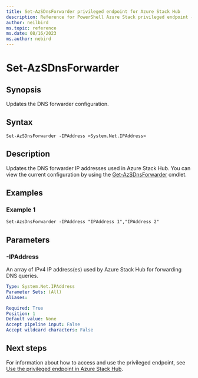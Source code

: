 ```yaml
---
title: Set-AzSDnsForwarder privileged endpoint for Azure Stack Hub
description: Reference for PowerShell Azure Stack privileged endpoint - Set-AzSDnsForwarder
author: neilbird
ms.topic: reference
ms.date: 08/16/2023
ms.author: nebird
---
```


# Set-AzSDnsForwarder

## Synopsis

Updates the DNS forwarder configuration.

## Syntax

```
Set-AzSDnsForwarder -IPAddress <System.Net.IPAddress>
```

## Description

Updates the DNS forwarder IP addresses used in Azure Stack Hub. You can view the current configuration by using the [Get-AzSDnsForwarder](get-azsdnsforwarder.md) cmdlet.

## Examples

### Example 1

```
Set-AzsDnsForwarder -IPAddress "IPAddress 1","IPAddress 2"
```

## Parameters

### -IPAddress

An array of IPv4 IP address(es) used by Azure Stack Hub for forwarding DNS queries.

```yaml
Type: System.Net.IPAddress
Parameter Sets: (All)
Aliases:

Required: True
Position: 1
Default value: None
Accept pipeline input: False
Accept wildcard characters: False
```

## Next steps

For information about how to access and use the privileged endpoint, see [Use the privileged endpoint in Azure Stack Hub](../../operator/azure-stack-privileged-endpoint.md).
